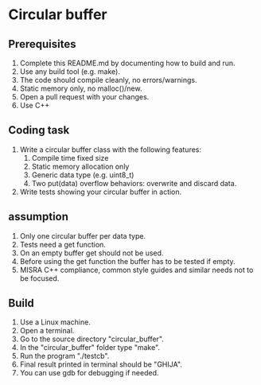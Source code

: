 # Circular buffer

## Prerequisites

1. Complete this README.md by documenting how to build and run.
2. Use any build tool (e.g. make).
3. The code should compile cleanly, no errors/warnings.
4. Static memory only, no malloc()/new.
5. Open a pull request with your changes.
6. Use C++

## Coding task

1. Write a circular buffer class with the following features:
    1. Compile time fixed size
    2. Static memory allocation only
    3. Generic data type (e.g. uint8_t)
    4. Two put(data) overflow behaviors: overwrite and discard data.
2. Write tests showing your circular buffer in action.

## assumption

1. Only one circular buffer per data type.
2. Tests need a get function. 
3. On an empty buffer get should not be used. 
3. Before using the get function the buffer has to be tested if empty. 
4. MISRA C++ compliance, common style guides and similar needs not to be focused. 

## Build

1. Use a Linux machine. 
2. Open a terminal.  
3. Go to the source directory "circular_buffer".
3. In the "circular_buffer" folder type "make".
5. Run the program "./testcb".
6. Final result printed in terminal should be "GHIJA".
7. You can use gdb for debugging if needed.
